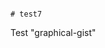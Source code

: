                                                                                                                                                                                                                                                                                                                                                                                                                                                                                                                                                                                                                                                                                                                                                                                             # test7
Test "graphical-gist"